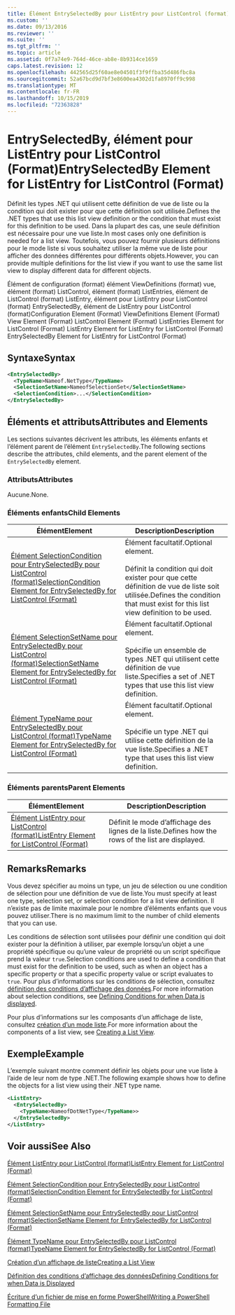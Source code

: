 ```yaml
---
title: Élément EntrySelectedBy pour ListEntry pour ListControl (format) | Microsoft Docs
ms.custom: ''
ms.date: 09/13/2016
ms.reviewer: ''
ms.suite: ''
ms.tgt_pltfrm: ''
ms.topic: article
ms.assetid: 0f7a74e9-764d-46ce-ab8e-8b9314ce1659
caps.latest.revision: 12
ms.openlocfilehash: 442565d25f60ae8e04501f3f9ffba35d486fbc8a
ms.sourcegitcommit: 52a67bcd9d7bf3e8600ea4302d1fa8970ff9c998
ms.translationtype: MT
ms.contentlocale: fr-FR
ms.lasthandoff: 10/15/2019
ms.locfileid: "72363828"
---
```

# <a name="entryselectedby-element-for-listentry-for-listcontrol-format"></a><span data-ttu-id="8dde6-102">EntrySelectedBy, élément pour ListEntry pour ListControl (Format)</span><span class="sxs-lookup"><span data-stu-id="8dde6-102">EntrySelectedBy Element for ListEntry for ListControl (Format)</span></span>

<span data-ttu-id="8dde6-103">Définit les types .NET qui utilisent cette définition de vue de liste ou la condition qui doit exister pour que cette définition soit utilisée.</span><span class="sxs-lookup"><span data-stu-id="8dde6-103">Defines the .NET types that use this list view definition or the condition that must exist for this definition to be used.</span></span> <span data-ttu-id="8dde6-104">Dans la plupart des cas, une seule définition est nécessaire pour une vue liste.</span><span class="sxs-lookup"><span data-stu-id="8dde6-104">In most cases only one definition is needed for a list view.</span></span> <span data-ttu-id="8dde6-105">Toutefois, vous pouvez fournir plusieurs définitions pour le mode liste si vous souhaitez utiliser la même vue de liste pour afficher des données différentes pour différents objets.</span><span class="sxs-lookup"><span data-stu-id="8dde6-105">However, you can provide multiple definitions for the list view if you want to use the same list view to display different data for different objects.</span></span>

<span data-ttu-id="8dde6-106">Élément de configuration (format) élément ViewDefinitions (format) vue, élément (format) ListControl, élément (format) ListEntries, élément de ListControl (format) ListEntry, élément pour ListEntry pour ListControl (format) EntrySelectedBy, élément de ListEntry pour ListControl (format)</span><span class="sxs-lookup"><span data-stu-id="8dde6-106">Configuration Element (Format) ViewDefinitions Element (Format) View Element (Format) ListControl Element (Format) ListEntries Element for ListControl (Format) ListEntry Element for ListEntry for ListControl (Format) EntrySelectedBy Element for ListEntry for ListControl (Format)</span></span>

## <a name="syntax"></a><span data-ttu-id="8dde6-107">Syntaxe</span><span class="sxs-lookup"><span data-stu-id="8dde6-107">Syntax</span></span>

```xml
<EntrySelectedBy>
  <TypeName>Nameof.NetType</TypeName>
  <SelectionSetName>NameofSelectionSet</SelectionSetName>
  <SelectionCondition>...</SelectionCondition>
</EntrySelectedBy>
```

## <a name="attributes-and-elements"></a><span data-ttu-id="8dde6-108">Éléments et attributs</span><span class="sxs-lookup"><span data-stu-id="8dde6-108">Attributes and Elements</span></span>

<span data-ttu-id="8dde6-109">Les sections suivantes décrivent les attributs, les éléments enfants et l’élément parent de l’élément `EntrySelectedBy`.</span><span class="sxs-lookup"><span data-stu-id="8dde6-109">The following sections describe the attributes, child elements, and the parent element of the `EntrySelectedBy` element.</span></span>

### <a name="attributes"></a><span data-ttu-id="8dde6-110">Attributs</span><span class="sxs-lookup"><span data-stu-id="8dde6-110">Attributes</span></span>

<span data-ttu-id="8dde6-111">Aucune.</span><span class="sxs-lookup"><span data-stu-id="8dde6-111">None.</span></span>

### <a name="child-elements"></a><span data-ttu-id="8dde6-112">Éléments enfants</span><span class="sxs-lookup"><span data-stu-id="8dde6-112">Child Elements</span></span>

|<span data-ttu-id="8dde6-113">Élément</span><span class="sxs-lookup"><span data-stu-id="8dde6-113">Element</span></span>|<span data-ttu-id="8dde6-114">Description</span><span class="sxs-lookup"><span data-stu-id="8dde6-114">Description</span></span>|
|-------------|-----------------|
|[<span data-ttu-id="8dde6-115">Élément SelectionCondition pour EntrySelectedBy pour ListControl (format)</span><span class="sxs-lookup"><span data-stu-id="8dde6-115">SelectionCondition Element for EntrySelectedBy for ListControl  (Format)</span></span>](./selectioncondition-element-for-entryselectedby-for-listcontrol-format.md)|<span data-ttu-id="8dde6-116">Élément facultatif.</span><span class="sxs-lookup"><span data-stu-id="8dde6-116">Optional element.</span></span><br /><br /> <span data-ttu-id="8dde6-117">Définit la condition qui doit exister pour que cette définition de vue de liste soit utilisée.</span><span class="sxs-lookup"><span data-stu-id="8dde6-117">Defines the condition that must exist for this list view definition to be used.</span></span>|
|[<span data-ttu-id="8dde6-118">Élément SelectionSetName pour EntrySelectedBy pour ListControl (format)</span><span class="sxs-lookup"><span data-stu-id="8dde6-118">SelectionSetName Element for EntrySelectedBy for ListControl (Format)</span></span>](./selectionsetname-element-for-entryselectedby-for-listcontrol-format.md)|<span data-ttu-id="8dde6-119">Élément facultatif.</span><span class="sxs-lookup"><span data-stu-id="8dde6-119">Optional element.</span></span><br /><br /> <span data-ttu-id="8dde6-120">Spécifie un ensemble de types .NET qui utilisent cette définition de vue liste.</span><span class="sxs-lookup"><span data-stu-id="8dde6-120">Specifies a set of .NET types that use this list view definition.</span></span>|
|[<span data-ttu-id="8dde6-121">Élément TypeName pour EntrySelectedBy pour ListControl (format)</span><span class="sxs-lookup"><span data-stu-id="8dde6-121">TypeName Element for EntrySelectedBy for ListControl (Format)</span></span>](./typename-element-for-entryselectedby-for-listcontrol-format.md)|<span data-ttu-id="8dde6-122">Élément facultatif.</span><span class="sxs-lookup"><span data-stu-id="8dde6-122">Optional element.</span></span><br /><br /> <span data-ttu-id="8dde6-123">Spécifie un type .NET qui utilise cette définition de la vue liste.</span><span class="sxs-lookup"><span data-stu-id="8dde6-123">Specifies a .NET type that uses this list view definition.</span></span>|

### <a name="parent-elements"></a><span data-ttu-id="8dde6-124">Éléments parents</span><span class="sxs-lookup"><span data-stu-id="8dde6-124">Parent Elements</span></span>

|<span data-ttu-id="8dde6-125">Élément</span><span class="sxs-lookup"><span data-stu-id="8dde6-125">Element</span></span>|<span data-ttu-id="8dde6-126">Description</span><span class="sxs-lookup"><span data-stu-id="8dde6-126">Description</span></span>|
|-------------|-----------------|
|[<span data-ttu-id="8dde6-127">Élément ListEntry pour ListControl (format)</span><span class="sxs-lookup"><span data-stu-id="8dde6-127">ListEntry Element for ListControl (Format)</span></span>](./listentry-element-for-listcontrol-format.md)|<span data-ttu-id="8dde6-128">Définit le mode d’affichage des lignes de la liste.</span><span class="sxs-lookup"><span data-stu-id="8dde6-128">Defines how the rows of the list are displayed.</span></span>|

## <a name="remarks"></a><span data-ttu-id="8dde6-129">Remarks</span><span class="sxs-lookup"><span data-stu-id="8dde6-129">Remarks</span></span>

<span data-ttu-id="8dde6-130">Vous devez spécifier au moins un type, un jeu de sélection ou une condition de sélection pour une définition de vue de liste.</span><span class="sxs-lookup"><span data-stu-id="8dde6-130">You must specify at least one type, selection set, or selection condition for a list view definition.</span></span> <span data-ttu-id="8dde6-131">Il n’existe pas de limite maximale pour le nombre d’éléments enfants que vous pouvez utiliser.</span><span class="sxs-lookup"><span data-stu-id="8dde6-131">There is no maximum limit to the number of child elements that you can use.</span></span>

<span data-ttu-id="8dde6-132">Les conditions de sélection sont utilisées pour définir une condition qui doit exister pour la définition à utiliser, par exemple lorsqu’un objet a une propriété spécifique ou qu’une valeur de propriété ou un script spécifique prend la valeur `true`.</span><span class="sxs-lookup"><span data-stu-id="8dde6-132">Selection conditions are used to define a condition that must exist for the definition to be used, such as when an object has a specific property or that a specific property value or script evaluates to `true`.</span></span> <span data-ttu-id="8dde6-133">Pour plus d’informations sur les conditions de sélection, consultez [définition des conditions d’affichage des données](./defining-conditions-for-displaying-data.md).</span><span class="sxs-lookup"><span data-stu-id="8dde6-133">For more information about selection conditions, see [Defining Conditions for when Data is displayed](./defining-conditions-for-displaying-data.md).</span></span>

<span data-ttu-id="8dde6-134">Pour plus d’informations sur les composants d’un affichage de liste, consultez [création d’un mode liste](./creating-a-list-view.md).</span><span class="sxs-lookup"><span data-stu-id="8dde6-134">For more information about the components of a list view, see [Creating a List View](./creating-a-list-view.md).</span></span>

## <a name="example"></a><span data-ttu-id="8dde6-135">Exemple</span><span class="sxs-lookup"><span data-stu-id="8dde6-135">Example</span></span>

<span data-ttu-id="8dde6-136">L’exemple suivant montre comment définir les objets pour une vue liste à l’aide de leur nom de type .NET.</span><span class="sxs-lookup"><span data-stu-id="8dde6-136">The following example shows how to define the objects for a list view using their .NET type name.</span></span>

```xml
<ListEntry>
  <EntrySelectedBy>
    <TypeName>NameofDotNetType</TypeName>>
  </EntrySelectedBy>
</ListEntry>
```

## <a name="see-also"></a><span data-ttu-id="8dde6-137">Voir aussi</span><span class="sxs-lookup"><span data-stu-id="8dde6-137">See Also</span></span>

[<span data-ttu-id="8dde6-138">Élément ListEntry pour ListControl (format)</span><span class="sxs-lookup"><span data-stu-id="8dde6-138">ListEntry Element for ListControl (Format)</span></span>](./listentry-element-for-listcontrol-format.md)

[<span data-ttu-id="8dde6-139">Élément SelectionCondition pour EntrySelectedBy pour ListControl (format)</span><span class="sxs-lookup"><span data-stu-id="8dde6-139">SelectionCondition Element for EntrySelectedBy for ListControl (Format)</span></span>](./selectioncondition-element-for-entryselectedby-for-listcontrol-format.md)

[<span data-ttu-id="8dde6-140">Élément SelectionSetName pour EntrySelectedBy pour ListControl (format)</span><span class="sxs-lookup"><span data-stu-id="8dde6-140">SelectionSetName Element for EntrySelectedBy for ListControl (Format)</span></span>](./selectionsetname-element-for-entryselectedby-for-listcontrol-format.md)

[<span data-ttu-id="8dde6-141">Élément TypeName pour EntrySelectedBy pour ListControl (format)</span><span class="sxs-lookup"><span data-stu-id="8dde6-141">TypeName Element for EntrySelectedBy for ListControl (Format)</span></span>](./typename-element-for-entryselectedby-for-listcontrol-format.md)

[<span data-ttu-id="8dde6-142">Création d’un affichage de liste</span><span class="sxs-lookup"><span data-stu-id="8dde6-142">Creating a List View</span></span>](./creating-a-list-view.md)

[<span data-ttu-id="8dde6-143">Définition des conditions d’affichage des données</span><span class="sxs-lookup"><span data-stu-id="8dde6-143">Defining Conditions for when Data is Displayed</span></span>](./defining-conditions-for-displaying-data.md)

[<span data-ttu-id="8dde6-144">Écriture d’un fichier de mise en forme PowerShell</span><span class="sxs-lookup"><span data-stu-id="8dde6-144">Writing a PowerShell Formatting File</span></span>](./writing-a-powershell-formatting-file.md)
